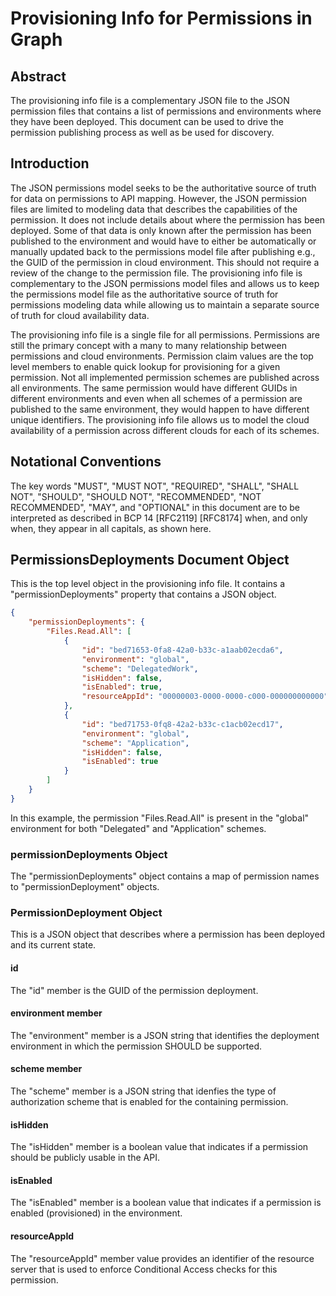 # Provisioning Info for Permissions in Graph

## Abstract

The provisioning info file is a complementary JSON file to the JSON permission files that contains a list of permissions and environments where they have been deployed. This document can be used to drive the permission publishing process as well as be used for discovery.

## Introduction

The JSON permissions model seeks to be the authoritative source of truth for data on permissions to API mapping. However, the JSON permission files are limited to modeling data that describes the capabilities of the permission. It does not include details about where the permission has been deployed. Some of that data is only known after the permission has been published to the environment and would have to either be automatically or manually updated back to the permissions model file after publishing e.g., the GUID of the permission in cloud environment. This should not require a review of the change to the permission file. The provisioning info file is complementary to the JSON permissions model files and allows us to keep the permissions model file as the authoritative source of truth for permissions modeling data while allowing us to maintain a separate source of truth for cloud availability data.

The provisioning info file is a single file for all permissions. Permissions are still the primary concept with a many to many relationship between permissions and cloud environments. Permission claim values are the top level members to enable quick lookup for provisioning for a given permission. Not all implemented permission schemes are published across all environments. The same permission would have different GUIDs in different environments and even when all schemes of a permission are published to the same environment, they would happen to have different unique identifiers. The provisioning info file allows us to model the cloud availability of a permission across different clouds for each of its schemes.

## Notational Conventions

The key words "MUST", "MUST NOT", "REQUIRED", "SHALL", "SHALL NOT", "SHOULD", "SHOULD NOT", "RECOMMENDED", "NOT RECOMMENDED", "MAY", and "OPTIONAL" in this document are to be interpreted as described in BCP 14 [RFC2119] [RFC8174] when, and only when, they appear in all capitals, as shown here.

## <a name="permissionsDeploymentDocumentObject"></a> PermissionsDeployments Document Object

This is the top level object in the provisioning info file. It contains a "permissionDeployments" property that contains a JSON object.

```json
{
    "permissionDeployments": {
        "Files.Read.All": [
            {
                "id": "bed71653-0fa8-42a0-b33c-a1aab02ecda6",
                "environment": "global",
                "scheme": "DelegatedWork",
                "isHidden": false,
                "isEnabled": true,
                "resourceAppId": "00000003-0000-0000-c000-000000000000"
            },
            {
                "id": "bed71753-0fq8-42a2-b33c-c1acb02ecd17",
                "environment": "global",
                "scheme": "Application",
                "isHidden": false,
                "isEnabled": true
            }
        ]
    }
}
```

In this example, the permission "Files.Read.All" is present in the "global" environment for both "Delegated" and "Application" schemes. 

### permissionDeployments Object

The "permissionDeployments" object contains a map of  permission names to "permissionDeployment" objects.

### <a name="permissionDeploymentObject"></a>PermissionDeployment Object

This is a JSON object that describes where a permission has been deployed and its current state.

#### id
The "id" member is the GUID of the permission deployment.

#### environment member

The "environment" member is a JSON string that identifies the deployment environment in which the permission SHOULD be supported.

#### scheme member
The "scheme" member is a JSON string that idenfies the type of authorization scheme that is enabled for the containing permission.

#### isHidden
The "isHidden" member is a boolean value that indicates if a permission should be publicly usable in the API.

#### isEnabled
The "isEnabled" member is a boolean value that indicates if a permission is enabled (provisioned) in the environment.

#### resourceAppId
The "resourceAppId" member value provides an identifier of the resource server that is used to enforce Conditional Access checks for this permission.
